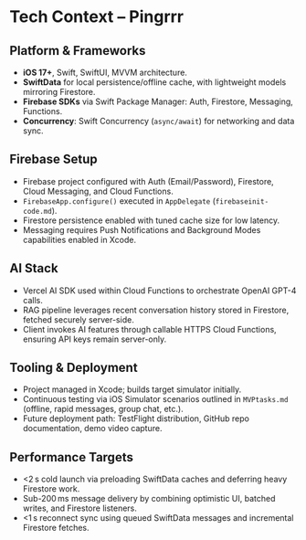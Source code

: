 # Tech Context – Pingrrr

## Platform & Frameworks
- **iOS 17+**, Swift, SwiftUI, MVVM architecture.
- **SwiftData** for local persistence/offline cache, with lightweight models mirroring Firestore.
- **Firebase SDKs** via Swift Package Manager: Auth, Firestore, Messaging, Functions.
- **Concurrency**: Swift Concurrency (`async/await`) for networking and data sync.

## Firebase Setup
- Firebase project configured with Auth (Email/Password), Firestore, Cloud Messaging, and Cloud Functions.
- `FirebaseApp.configure()` executed in `AppDelegate` (`firebaseinit-code.md`).
- Firestore persistence enabled with tuned cache size for low latency.
- Messaging requires Push Notifications and Background Modes capabilities enabled in Xcode.

## AI Stack
- Vercel AI SDK used within Cloud Functions to orchestrate OpenAI GPT-4 calls.
- RAG pipeline leverages recent conversation history stored in Firestore, fetched securely server-side.
- Client invokes AI features through callable HTTPS Cloud Functions, ensuring API keys remain server-only.

## Tooling & Deployment
- Project managed in Xcode; builds target simulator initially.
- Continuous testing via iOS Simulator scenarios outlined in `MVPtasks.md` (offline, rapid messages, group chat, etc.).
- Future deployment path: TestFlight distribution, GitHub repo documentation, demo video capture.

## Performance Targets
- <2 s cold launch via preloading SwiftData caches and deferring heavy Firestore work.
- Sub-200 ms message delivery by combining optimistic UI, batched writes, and Firestore listeners.
- <1 s reconnect sync using queued SwiftData messages and incremental Firestore fetches.

